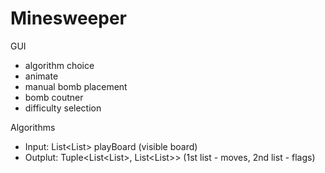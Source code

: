 # Minesweeper

GUI
- algorithm choice
- animate
- manual bomb placement
- bomb coutner
- difficulty selection

Algorithms
- Input: List<List<int>> playBoard (visible board)
- Outplut: Tuple<List<List<int>>, List<List<int>>> (1st list - moves, 2nd list - flags)
